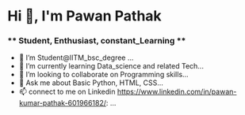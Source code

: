    #                           Hi 👋, I'm Pawan Pathak
   ###                 **  Student, Enthusiast, constant_Learning  **


- 🔭 I’m Student@IITM_bsc_degree ...
- 🌱 I’m currently learning Data_science and related Tech...
- 👯 I’m looking to collaborate on Programming skills...
- 💬 Ask me about Basic Python, HTML, CSS...
- 📫 connect to me on Linkedin  https://www.linkedin.com/in/pawan-kumar-pathak-601966182/: ...


